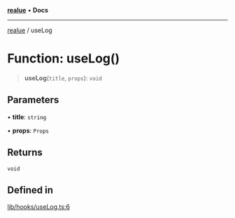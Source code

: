 [**realue**](../README.md) • **Docs**

***

[realue](../README.md) / useLog

# Function: useLog()

> **useLog**(`title`, `props`): `void`

## Parameters

• **title**: `string`

• **props**: `Props`

## Returns

`void`

## Defined in

[lib/hooks/useLog.ts:6](https://github.com/nevoland/realue/blob/3ee19205f96a631a4bd1adc96c572cca62bfa0d1/lib/hooks/useLog.ts#L6)
